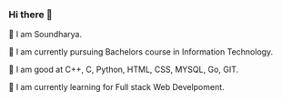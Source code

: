  ### Hi there 👋



 
  📌 I am Soundharya.
 
 📌 I am currently pursuing Bachelors course in Information Technology.
 
 📌 I am good at C++, C, Python, HTML, CSS, MYSQL, Go, GIT.
 
 📌 I am currently learning for Full stack Web Develpoment.
